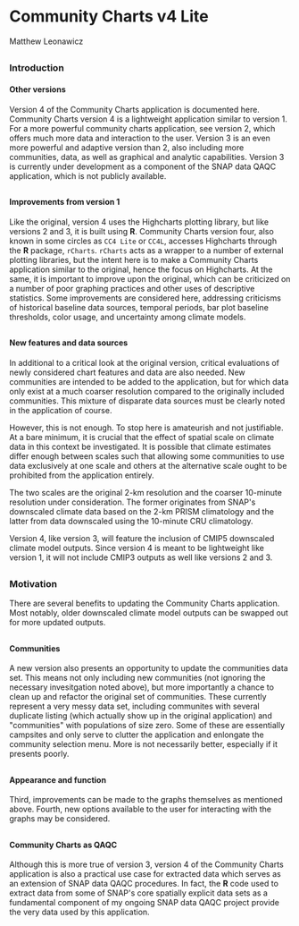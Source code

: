 # Community Charts v4 Lite
Matthew Leonawicz  



##
##
##
##
### Introduction

#### Other versions

Version 4 of the Community Charts application is documented here.
Community Charts version 4 is a lightweight application similar to version 1.
For a more powerful community charts application, see version 2, which offers much more data and interaction to the user.
Version 3 is an even more powerful and adaptive version than 2, also including more communities, data, as well as graphical and analytic capabilities.
Version 3 is currently under development as a component of the SNAP data QAQC application, which is not publicly available.

##
#### Improvements from version 1

Like the original, version 4 uses the Highcharts plotting library, but like versions 2 and 3, it is built using **R**.
Community Charts version four, also known in some circles as `CC4 Lite` or `CC4L`, accesses Highcharts through the **R** package, `rCharts`.
`rCharts` acts as a wrapper to a number of external plotting libraries, but the intent here is to make a Community Charts application similar to the original, hence the focus on Highcharts.
At the same, it is important to improve upon the original, which can be criticized on a number of poor graphing practices and other uses of descriptive statistics.
Some improvements are considered here, addressing criticisms of historical baseline data sources, temporal periods, bar plot baseline thresholds, color usage, and uncertainty among climate models.

##
#### New features and data sources

In additional to a critical look at the original version, critical evaluations of newly considered chart features and data are also needed.
New communities are intended to be added to the application, but for which data only exist at a much coarser resolution compared to the originally included communities.
This mixture of disparate data sources must be clearly noted in the application of course.

However, this is not enough. To stop here is amateurish and not justifiable.
At a bare minimum, it is crucial that the effect of spatial scale on climate data in this context be investigated.
It is possible that climate estimates differ enough between scales such that allowing some communities to use data exclusively at one scale and others at the alternative scale ought to be prohibited from the application entirely.

The two scales are the original 2-km resolution and the coarser 10-minute resolution under consideration.
The former originates from SNAP's downscaled climate data based on the 2-km PRISM climatology and the latter from data downscaled using the 10-minute CRU climatology.

Version 4, like version 3, will feature the inclusion of CMIP5 downscaled climate model outputs.
Since version 4 is meant to be lightweight like version 1, it will not include CMIP3 outputs as well like versions 2 and 3.

##
##
### Motivation

There are several benefits to updating the Community Charts application.
Most notably, older downscaled climate model outputs can be swapped out for more updated outputs.

##
#### Communities

A new version also presents an opportunity to update the communities data set.
This means not only including new communities (not ignoring the necessary invesitgation noted above),
but more importantly a chance to clean up and refactor the original set of communities.
These currently represent a very messy data set, including communites with several duplicate listing (which actually show up in the original application) and "communities" with populations of size zero.
Some of these are essentially campsites and only serve to clutter the application and enlongate the community selection menu. More is not necessarily better, especially if it presents poorly.

##
#### Appearance and function

Third, improvements can be made to the graphs themselves as mentioned above.
Fourth, new options available to the user for interacting with the graphs may be considered.

##
#### Community Charts as QAQC

Although this is more true of version 3, version 4 of the Community Charts application is also a practical use case for extracted data which serves as an extension of SNAP data QAQC procedures.
In fact, the **R** code used to extract data from some of SNAP's core spatially explicit data sets as a fundamental component of my ongoing SNAP data QAQC project provide the very data used by this application.
